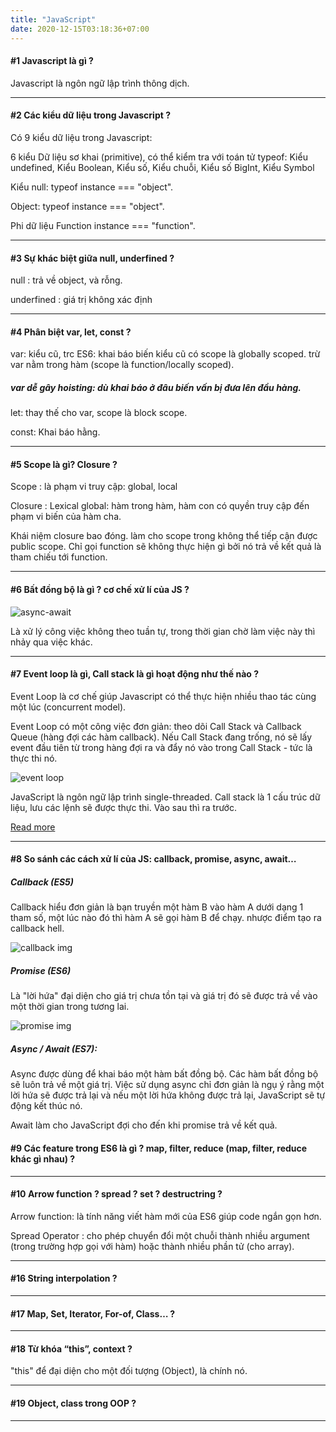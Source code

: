 ```yaml
---
title: "JavaScript"
date: 2020-12-15T03:18:36+07:00
---
```


#### #1 Javascript là gì ?

Javascript là ngôn ngữ lập trình thông dịch.

---

#### #2 Các kiểu dữ liệu trong Javascript ?

Có 9 kiểu dữ liệu trong Javascript:

6 kiểu Dữ liệu sơ khai (primitive), có thể kiểm tra với toán tử typeof:
Kiểu undefined, Kiểu Boolean, Kiểu số, Kiểu chuỗi, Kiểu số BigInt, Kiểu Symbol

Kiểu null: typeof instance === "object".

Object: typeof instance === "object".

Phi dữ liệu Function instance === "function".

---

#### #3 Sự khác biệt giữa null, underfined ?

null : trả về object, và rỗng.

underfined : giá trị không xác định

---

#### #4 Phân biệt var, let, const ?

var: kiểu cũ, trc ES6: khai báo biến kiểu cũ có scope là globally scoped. trừ var nằm trong hàm (scope là function/locally scoped).

##### var dễ gây hoisting: dù khai báo ở đâu biến vấn bị đưa lên đầu hàng.

let: thay thế cho var, scope là block scope.

const: Khai báo hằng.

---

#### #5 Scope là gì? Closure ?

Scope : là phạm vi truy cập: global, local

Closure : Lexical global: hàm trong hàm, hàm con có quyền truy cập đến phạm vi biến của hàm cha.

Khái niệm closure bao đóng. làm cho scope trong không thể tiếp cận được public scope. Chỉ gọi function sẽ không thực hiện gì bởi nó trả về kết quả là tham chiếu tới function.

---

#### #6 Bất đồng bộ là gì ? cơ chế xử lí của JS ?

![async-await](https://lh3.googleusercontent.com/proxy/3xHQ7kF9h_jfoAnL17F4Lev6PxkDTGSP_cfucWWN3ZP_rY_qNqg-WfJA8TCoWE7TaYe3JjRkFls8VnA-2DXsSOBqOtp-)

Là xử lý công việc không theo tuần tự, trong thời gian chờ làm việc này thì nhảy qua việc khác.

---

#### #7 Event loop là gì, Call stack là gì hoạt động như thế nào ?

Event Loop là cơ chế giúp Javascript có thể thực hiện nhiều thao tác cùng một lúc (concurrent model).

Event Loop có một công việc đơn giản: theo dõi Call Stack và Callback Queue (hàng đợi các hàm callback). Nếu Call Stack đang trống, nó sẽ lấy event đầu tiên từ trong hàng đợi ra và đẩy nó vào trong Call Stack - tức là thực thi nó.

![event loop](https://topdev.vn/blog/wp-content/uploads/2018/12/event-loop-2.png)

JavaScript là ngôn ngữ lập trình single-threaded.
Call stack là 1 cấu trúc dữ liệu, lưu các lệnh sẽ được thực thi. Vào sau thì ra trước.

[Read more](https://viblo.asia/p/cau-chuyen-xu-ly-bat-dong-bo-trong-javascript-phan-1-YWOZrQAEKQ0)

---

#### #8 So sánh các cách xử lí của JS: callback, promise, async, await…

##### Callback (ES5)

Callback hiểu đơn giản là bạn truyền một hàm B vào hàm A dưới dạng 1 tham số, một lúc nào đó thì hàm A sẽ gọi hàm B để chạy. nhược điểm tạo ra callback hell.

![callback img](../../images/callback.png/)

##### Promise (ES6)

Là "lời hứa" đại diện cho giá trị chưa tồn tại và giá trị đó sẽ được trả về vào một thời gian trong tương lai.

![promise img](../../images/promise.png/)

##### Async / Await (ES7):

Async được dùng để khai báo một hàm bất đồng bộ. Các hàm bất đồng bộ sẽ luôn trả về một giá trị. Việc sử dụng async chỉ đơn giản là ngụ ý rằng một lời hứa sẽ được trả lại và nếu một lời hứa không được trả lại, JavaScript sẽ tự động kết thúc nó.

Await làm cho JavaScript đợi cho đến khi promise trả về kết quả.

#### #9 Các feature trong ES6 là gì ? map, filter, reduce (map, filter, reduce khác gì nhau) ?

---

#### #10 Arrow function ? spread ? set ? destructring ?

Arrow function: là tính năng viết hàm mới của ES6 giúp code ngắn gọn hơn.

Spread Operator : cho phép chuyển đổi một chuỗi thành nhiều argument (trong trường hợp gọi với hàm) hoặc thành nhiều phần tử (cho array).

---

#### #16 String interpolation ?

---

#### #17 Map, Set, Iterator, For-of, Class… ?

---

#### #18 Từ khóa “this”, context ?

"this" để đại diện cho một đối tượng (Object), là chính nó.

---

#### #19 Object, class trong OOP ?

---
